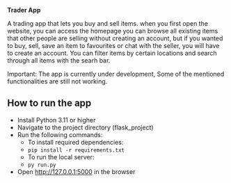 **Trader App**

A trading app that lets you buy and sell items. when you first open the website, you can access the homepage you can browse all existing items that other people are selling without creating an account, but if you wanted to buy, sell, save an item to favourites or chat with the seller, you will have to create an account. You can filter items by certain locations and search through all items with the searh bar.

Important: The app is currently under development, Some of the mentioned functionalities are still not working.

## How to run the app
- Install Python 3.11 or higher
- Navigate to the project directory (flask_project)
- Run the following commands:
    - To install required dependencies:
    - `pip install -r requirements.txt`
    - To run the local server:
    - `py run.py`
- Open http://127.0.0.1:5000 in the browser